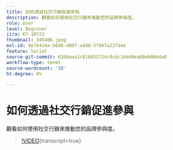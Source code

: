 ```yaml
---
title: 如何透過社交行銷促進參與
description: 觀看如何使用社交行銷來推動您的品牌參與度。
role: User
level: Beginner
jira: KT-10723
thumbnail: 345406.jpeg
exl-id: 9e764cba-b8d8-400f-a4d8-5f86fa22f44e
feature: Social
source-git-commit: 63d4aea1c818d35724c0cdc14e69ea00eb06b4a0
workflow-type: tm+mt
source-wordcount: '38'
ht-degree: 0%

---
```


# 如何透過社交行銷促進參與

觀看如何使用社交行銷來推動您的品牌參與度。

>[!VIDEO](https://video.tv.adobe.com/v/345406/?quality=12&learn=on){transcript=true}
